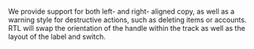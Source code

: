 We provide support for both left- and right- aligned copy, as well as a warning style for destructive actions, such as deleting items or accounts. RTL will swap the orientation of the handle within the track as well as the layout of the label and switch.
